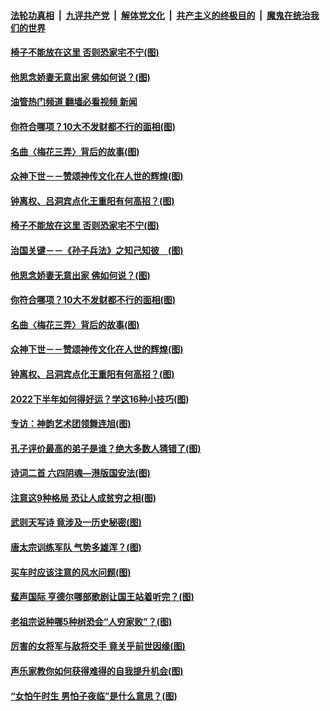 ####  [法轮功真相](../../../../basic/blob/master/README.md?t=07020831) &nbsp;|&nbsp; [九评共产党](../../../../9ping.md/blob/master/README.md?t=07020831) &nbsp;|&nbsp; [解体党文化](../../../../jtdwh.md/blob/master/README.md?t=07020831)  &nbsp;|&nbsp; [共产主义的终极目的](../../../../gczydzjmd.md/blob/master/README.md?t=07020831) &nbsp;|&nbsp; [魔鬼在统治我们的世界](../../../../mgztzwmdsj.md/blob/master/README.md?t=07020831) 

#### [椅子不能放在这里 否则恐家宅不宁(图)](../pages/p7/1008766.md?t=07020831) 

#### [他思念娇妻无意出家 佛如何说？(图)](../pages/p7/1008591.md?t=07020831) 

#### [油管热门频道 翻墙必看视频 新闻](http://45.76.130.85:81/youtube.html?07020831)

#### [你符合哪项？10大不发财都不行的面相(图)](../pages/p7/1009378.md?t=07020831) 

#### [名曲〈梅花三弄〉背后的故事(图)](../pages/p7/1009855.md?t=07020831) 

#### [众神下世－－赞颂神传文化在人世的辉煌(图)](../pages/p7/1009639.md?t=07020831) 

#### [钟离权、吕洞宾点化王重阳有何高招？(图)](../pages/p7/1008049.md?t=07020831) 

#### [椅子不能放在这里 否则恐家宅不宁(图)](../pages/p7/1008766.md?t=07020831) 

#### [治国关键－－《孙子兵法》之知己知彼　(图)](../pages/p7/1010316.md?t=07020831) 

#### [他思念娇妻无意出家 佛如何说？(图)](../pages/p7/1008591.md?t=07020831) 

#### [你符合哪项？10大不发财都不行的面相(图)](../pages/p7/1009378.md?t=07020831) 

#### [名曲〈梅花三弄〉背后的故事(图)](../pages/p7/1009855.md?t=07020831) 

#### [众神下世－－赞颂神传文化在人世的辉煌(图)](../pages/p7/1009639.md?t=07020831) 

#### [钟离权、吕洞宾点化王重阳有何高招？(图)](../pages/p7/1008049.md?t=07020831) 

#### [2022下半年如何得好运？学这16种小技巧(图)](../pages/p7/1008944.md?t=07020831) 

#### [专访：神韵艺术团领舞连旭(图)](../pages/p7/974933.md?t=07020831) 

#### [孔子评价最高的弟子是谁？绝大多数人猜错了(图)](../pages/p7/1009129.md?t=07020831) 

#### [诗词二首 六四阴魂—港版国安法(图)](../pages/p7/1010402.md?t=07020831) 

#### [注意这9种格局 恐让人成贫穷之相(图)](../pages/p7/1008943.md?t=07020831) 

#### [武则天写诗 竟涉及一历史秘密(图)](../pages/p7/1010163.md?t=07020831) 

#### [唐太宗训练军队 气势多雄浑？(图)](../pages/p7/1009637.md?t=07020831) 

#### [买车时应该注意的风水问题(图)](../pages/p7/1008942.md?t=07020831) 

#### [蜚声国际 亨德尔哪部歌剧让国王站着听完？(图)](../pages/p7/1009847.md?t=07020831) 

#### [老祖宗说种哪5种树恐会“人穷家败”？(图)](../pages/p7/1010016.md?t=07020831) 

#### [厉害的女将军与敌将交手 竟关乎前世因缘(图)](../pages/p7/1010229.md?t=07020831) 

#### [声乐家教你如何获得难得的自我提升机会(图)](../pages/p7/1010042.md?t=07020831) 

#### [“女怕午时生 男怕子夜临”是什么意思？(图)](../pages/p7/1010012.md?t=07020831) 

<img src='http://gfw-breaker.win/goodnews/indexes/p7.md' width='0px' height='0px'/>
